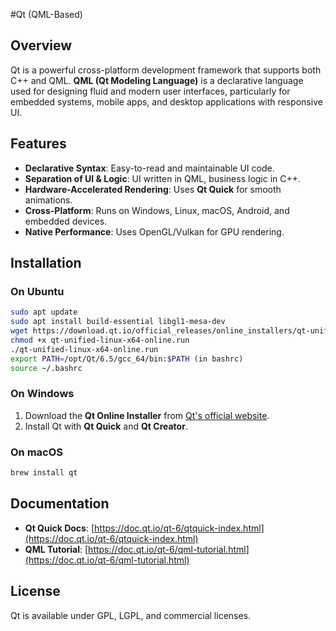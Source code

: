
#Qt (QML-Based)  

## Overview  
Qt is a powerful cross-platform development framework that supports both C++ and QML. **QML (Qt Modeling Language)** is a declarative language used for designing fluid and modern user interfaces, particularly for embedded systems, mobile apps, and desktop applications with responsive UI.  

## Features  
- **Declarative Syntax**: Easy-to-read and maintainable UI code.  
- **Separation of UI & Logic**: UI written in QML, business logic in C++.  
- **Hardware-Accelerated Rendering**: Uses **Qt Quick** for smooth animations.  
- **Cross-Platform**: Runs on Windows, Linux, macOS, Android, and embedded devices.  
- **Native Performance**: Uses OpenGL/Vulkan for GPU rendering.  

## Installation  
### On Ubuntu  
```sh
sudo apt update
sudo apt install build-essential libgl1-mesa-dev
wget https://download.qt.io/official_releases/online_installers/qt-unified-linux-x64-online.run
chmod +x qt-unified-linux-x64-online.run
./qt-unified-linux-x64-online.run
export PATH=/opt/Qt/6.5/gcc_64/bin:$PATH (in bashrc)
source ~/.bashrc
```
### On Windows  
1. Download the **Qt Online Installer** from [Qt's official website](https://www.qt.io/download).  
2. Install Qt with **Qt Quick** and **Qt Creator**.  

### On macOS  
```sh
brew install qt
```

## Documentation  
- **Qt Quick Docs**: [https://doc.qt.io/qt-6/qtquick-index.html](https://doc.qt.io/qt-6/qtquick-index.html)  
- **QML Tutorial**: [https://doc.qt.io/qt-6/qml-tutorial.html](https://doc.qt.io/qt-6/qml-tutorial.html)  

## License  
Qt is available under GPL, LGPL, and commercial licenses.
